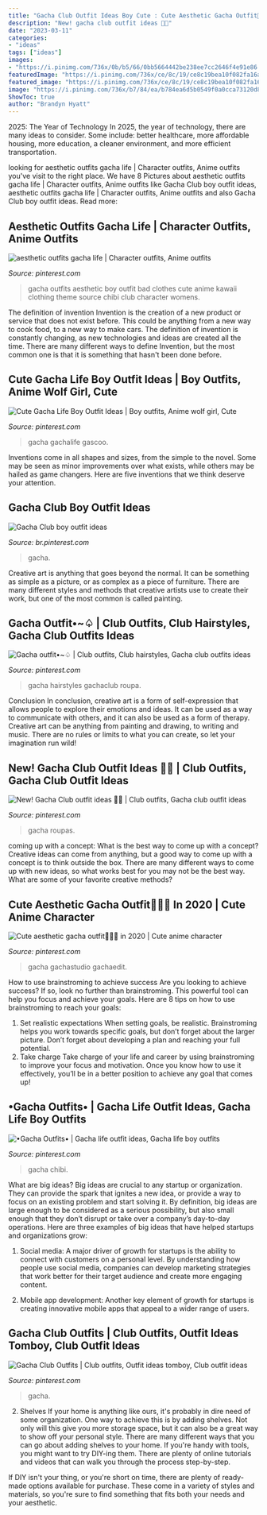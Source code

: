 ```yaml
---
title: "Gacha Club Outfit Ideas Boy Cute : Cute Aesthetic Gacha Outfit🥴🤚🏻 In 2020"
description: "New! gacha club outfit ideas 🍉🍭"
date: "2023-03-11"
categories:
- "ideas"
tags: ["ideas"]
images:
- "https://i.pinimg.com/736x/0b/b5/66/0bb5664442be238ee7cc2646f4e91e86.jpg"
featuredImage: "https://i.pinimg.com/736x/ce/8c/19/ce8c19bea10f082fa16adeec8a779c66.jpg"
featured_image: "https://i.pinimg.com/736x/ce/8c/19/ce8c19bea10f082fa16adeec8a779c66.jpg"
image: "https://i.pinimg.com/736x/b7/84/ea/b784ea6d5b0549f0a0cca73120d8f7db.jpg"
ShowToc: true
author: "Brandyn Hyatt"
---
```



2025: The Year of Technology
In 2025, the year of technology, there are many ideas to consider. Some include: better healthcare, more affordable housing, more education, a cleaner environment, and more efficient transportation.

	

		
looking for aesthetic outfits gacha life | Character outfits, Anime outfits you've visit to the right place. We have 8 Pictures about aesthetic outfits gacha life | Character outfits, Anime outfits like Gacha Club boy outfit ideas, aesthetic outfits gacha life | Character outfits, Anime outfits and also Gacha Club boy outfit ideas. Read more:
		
    
## Aesthetic Outfits Gacha Life | Character Outfits, Anime Outfits

<img loading=lazy src="https://i.pinimg.com/736x/b7/84/ea/b784ea6d5b0549f0a0cca73120d8f7db.jpg" onerror="this.onerror=null;this.src='https://tse4.mm.bing.net/th?id=OIP.6PKMjmg75RP1nnEsL2jYxAHaHW&amp;pid=15.1';" alt="aesthetic outfits gacha life | Character outfits, Anime outfits">

_Source: pinterest.com_

>gacha outfits aesthetic boy outfit bad clothes cute anime kawaii clothing theme source chibi club character womens. 

	

The definition of invention
Invention is the creation of a new product or service that does not exist before. This could be anything from a new way to cook food, to a new way to make cars. The definition of invention is constantly changing, as new technologies and ideas are created all the time. There are many different ways to define Invention, but the most common one is that it is something that hasn't been done before.

    
## Cute Gacha Life Boy Outfit Ideas | Boy Outfits, Anime Wolf Girl, Cute

<img loading=lazy src="https://i.pinimg.com/736x/ce/8c/19/ce8c19bea10f082fa16adeec8a779c66.jpg" onerror="this.onerror=null;this.src='https://tse1.mm.bing.net/th?id=OIP.W7rJQ5VwezdB75bD1fZ24AHaEi&amp;pid=15.1';" alt="Cute Gacha Life Boy Outfit Ideas | Boy outfits, Anime wolf girl, Cute">

_Source: pinterest.com_

>gacha gachalife gascoo. 

	

Inventions come in all shapes and sizes, from the simple to the novel. Some may be seen as minor improvements over what exists, while others may be hailed as game changers. Here are five inventions that we think deserve your attention.

    
## Gacha Club Boy Outfit Ideas

<img loading=lazy src="https://i.pinimg.com/736x/9f/45/5e/9f455e7c5befbf7e0945acaa6bf16124.jpg" onerror="this.onerror=null;this.src='https://tse1.mm.bing.net/th?id=OIP.uXNXD2yXMH_MzcAfB1kTHgHaFl&amp;pid=15.1';" alt="Gacha Club boy outfit ideas">

_Source: br.pinterest.com_

>gacha. 

	

Creative art is anything that goes beyond the normal. It can be something as simple as a picture, or as complex as a piece of furniture. There are many different styles and methods that creative artists use to create their work, but one of the most common is called painting.

    
## Gacha Outfit•~♤ | Club Outfits, Club Hairstyles, Gacha Club Outfits Ideas

<img loading=lazy src="https://i.pinimg.com/736x/e8/1b/c2/e81bc294f0687c4970d4695778111d62.jpg" onerror="this.onerror=null;this.src='https://tse4.mm.bing.net/th?id=OIP.TUZ6YrfPWjkNss4VRT3EfwHaGp&amp;pid=15.1';" alt="Gacha outfit•~♤ | Club outfits, Club hairstyles, Gacha club outfits ideas">

_Source: pinterest.com_

>gacha hairstyles gachaclub roupa. 

	

Conclusion
In conclusion, creative art is a form of self-expression that allows people to explore their emotions and ideas. It can be used as a way to communicate with others, and it can also be used as a form of therapy. Creative art can be anything from painting and drawing, to writing and music. There are no rules or limits to what you can create, so let your imagination run wild!

    
## New! Gacha Club Outfit Ideas 🍉🍭 | Club Outfits, Gacha Club Outfit Ideas

<img loading=lazy src="https://i.pinimg.com/736x/06/7a/5a/067a5af9b0c03fccf50074c3c01f3762.jpg" onerror="this.onerror=null;this.src='https://tse1.mm.bing.net/th?id=OIP.CbCAgP3WE71TkQdEYeFf7wHaHz&amp;pid=15.1';" alt="New! Gacha Club outfit ideas 🍉🍭 | Club outfits, Gacha club outfit ideas">

_Source: pinterest.com_

>gacha roupas. 

	

coming up with a concept: What is the best way to come up with a concept?
Creative ideas can come from anything, but a good way to come up with a concept is to think outside the box. There are many different ways to come up with new ideas, so what works best for you may not be the best way. What are some of your favorite creative methods?

    
## Cute Aesthetic Gacha Outfit🥴🤚🏻 In 2020 | Cute Anime Character

<img loading=lazy src="https://i.pinimg.com/736x/22/01/e1/2201e1057c93a9cf341fe29de77cc209.jpg" onerror="this.onerror=null;this.src='https://tse2.mm.bing.net/th?id=OIP.VDKX-f2hPzSsEbhtluhKCQHaEK&amp;pid=15.1';" alt="Cute aesthetic gacha outfit🥴🤚🏻 in 2020 | Cute anime character">

_Source: pinterest.com_

>gacha gachastudio gachaedit. 

	

How to use brainstroming to achieve success
Are you looking to achieve success? If so, look no further than brainstroming. This powerful tool can help you focus and achieve your goals. Here are 8 tips on how to use brainstroming to reach your goals: 
1. Set realistic expectations 
When setting goals, be realistic. Brainstroming helps you work towards specific goals, but don’t forget about the larger picture. Don’t forget about developing a plan and reaching your full potential. 
2. Take charge 
Take charge of your life and career by using brainstroming to improve your focus and motivation. Once you know how to use it effectively, you’ll be in a better position to achieve any goal that comes up! 

    
## •Gacha Outfits• | Gacha Life Outfit Ideas, Gacha Life Boy Outfits

<img loading=lazy src="https://i.pinimg.com/736x/eb/38/f0/eb38f094b5173a7f4bd978382f8a347d.jpg" onerror="this.onerror=null;this.src='https://tse4.mm.bing.net/th?id=OIP.UWUbYVaD_B_HBltB6l1WLgHaGz&amp;pid=15.1';" alt="•Gacha Outfits• | Gacha life outfit ideas, Gacha life boy outfits">

_Source: pinterest.com_

>gacha chibi. 

	

What are big ideas?
Big ideas are crucial to any startup or organization. They can provide the spark that ignites a new idea, or provide a way to focus on an existing problem and start solving it. By definition, big ideas are large enough to be considered as a serious possibility, but also small enough that they don’t disrupt or take over a company’s day-to-day operations. Here are three examples of big ideas that have helped startups and organizations grow:
1. Social media: A major driver of growth for startups is the ability to connect with customers on a personal level. By understanding how people use social media, companies can develop marketing strategies that work better for their target audience and create more engaging content.

2. Mobile app development: Another key element of growth for startups is creating innovative mobile apps that appeal to a wider range of users.

    
## Gacha Club Outfits | Club Outfits, Outfit Ideas Tomboy, Club Outfit Ideas

<img loading=lazy src="https://i.pinimg.com/736x/0b/b5/66/0bb5664442be238ee7cc2646f4e91e86.jpg" onerror="this.onerror=null;this.src='https://tse4.mm.bing.net/th?id=OIP.1JNiT99UvDwg1vICkU-jcwHaE6&amp;pid=15.1';" alt="Gacha Club Outfits | Club outfits, Outfit ideas tomboy, Club outfit ideas">

_Source: pinterest.com_

>gacha. 

	

2. Shelves
If your home is anything like ours, it's probably in dire need of some organization. One way to achieve this is by adding shelves. Not only will this give you more storage space, but it can also be a great way to show off your personal style.
There are many different ways that you can go about adding shelves to your home. If you're handy with tools, you might want to try DIY-ing them. There are plenty of online tutorials and videos that can walk you through the process step-by-step.

If DIY isn't your thing, or you're short on time, there are plenty of ready-made options available for purchase. These come in a variety of styles and materials, so you're sure to find something that fits both your needs and your aesthetic.

